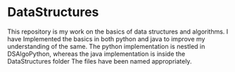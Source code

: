 # DataStructures
This repository is my work on the basics of data structures and algorithms.
I have Implemented the basics in both python and java to improve my understanding of the same. 
The python implementation is nestled in DSAlgoPython, whereas the java implementation is inside the DataStructures folder
The files have been named appropriately.
